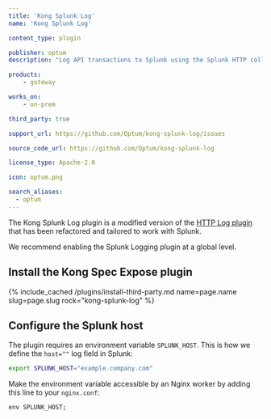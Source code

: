 ```yaml
---
title: 'Kong Splunk Log'
name: 'Kong Splunk Log'

content_type: plugin

publisher: optum
description: "Log API transactions to Splunk using the Splunk HTTP collector"

products:
    - gateway

works_on:
    - on-prem

third_party: true

support_url: https://github.com/Optum/kong-splunk-log/issues

source_code_url: https://github.com/Optum/kong-splunk-log

license_type: Apache-2.0

icon: optum.png

search_aliases:
  - optum
---
```


The Kong Splunk Log plugin is a modified version of the [HTTP Log plugin](/plugins/http-log/) 
that has been refactored and tailored to work with Splunk.

We recommend enabling the Splunk Logging plugin at a global level.

## Install the Kong Spec Expose plugin

{% include_cached /plugins/install-third-party.md name=page.name slug=page.slug rock="kong-splunk-log" %}

## Configure the Splunk host

The plugin requires an environment variable `SPLUNK_HOST`. 
This is how we define the `host=""` log field in Splunk:

```bash
export SPLUNK_HOST="example.company.com"
```

Make the environment variable accessible by an Nginx worker by adding this line to your `nginx.conf`:

```
env SPLUNK_HOST;
```